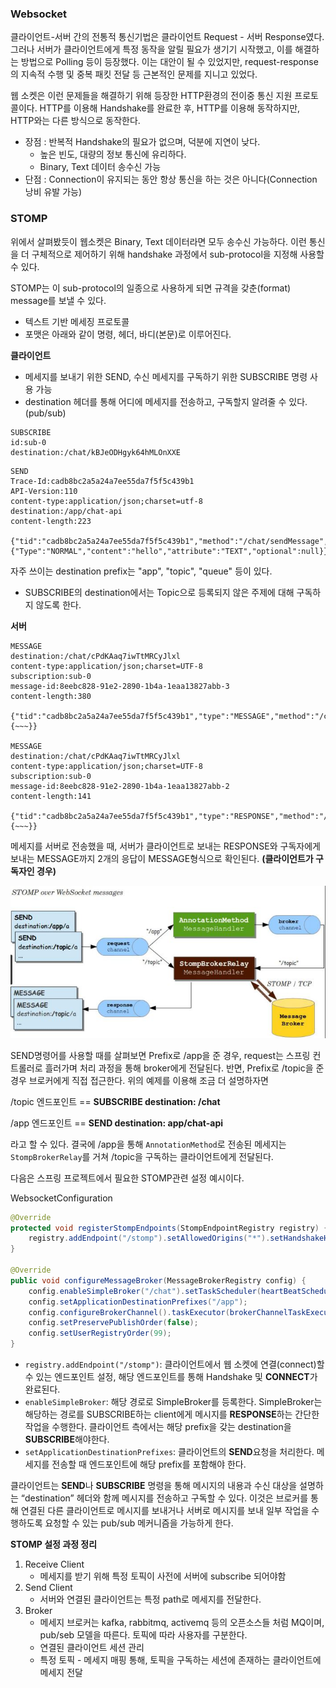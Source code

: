 ### Websocket

클라이언트-서버 간의 전통적 통신기법은 클라이언트 Request - 서버 Response였다. 그러나 서버가 클라이언트에게 특정 동작을 알릴 필요가 생기기 시작했고, 이를 해결하는 방법으로 Polling 등이 등장했다. 이는 대안이 될 수 있었지만, request-response의 지속적 수행 및 중복 패킷 전달 등 근본적인 문제를 지니고 있었다.

웹 소켓은 이런 문제들을 해결하기 위해 등장한 HTTP환경의 전이중 통신 지원 프로토콜이다. HTTP를 이용해 Handshake를 완료한 후, HTTP를 이용해 동작하지만, HTTP와는 다른 방식으로 동작한다.

- 장점 : 반복적 Handshake의 필요가 없으며, 덕분에 지연이 낮다.
  - 높은 빈도, 대량의 정보 통신에 유리하다.
  - Binary, Text 데이터 송수신 가능
- 단점 : Connection이 유지되는 동안 항상 통신을 하는 것은 아니다(Connection 낭비 유발 가능)

### STOMP

위에서 살펴봤듯이 웹소켓은 Binary, Text 데이터라면 모두 송수신 가능하다. 이런 통신을 더 구체적으로 제어하기 위해 handshake 과정에서 sub-protocol을 지정해 사용할 수 있다.

STOMP는 이 sub-protocol의 일종으로 사용하게 되면 규격을 갖춘(format) message를 보낼 수 있다.

- 텍스트 기반 메세징 프로토콜
- 포맷은 아래와 같이 명령, 헤더, 바디(본문)로 이루어진다.

**클라이언트**

- 메세지를 보내기 위한 SEND, 수신 메세지를 구독하기 위한 SUBSCRIBE 명령 사용 가능
- destination 헤더를 통해 어디에 메세지를 전송하고, 구독할지 알려줄 수 있다. (pub/sub)

```
SUBSCRIBE
id:sub-0
destination:/chat/kBJeODHgyk64hMLOnXXE
```

```
SEND
Trace-Id:cadb8bc2a5a24a7ee55da7f5f5c439b1
API-Version:110
content-type:application/json;charset=utf-8
destination:/app/chat-api
content-length:223

{"tid":"cadb8bc2a5a24a7ee55da7f5f5c439b1","method":"/chat/sendMessage","params":{"Type":"NORMAL","content":"hello","attribute":"TEXT","optional":null}}
```

자주 쓰이는 destination prefix는 "app", "topic", "queue" 등이 있다.

- SUBSCRIBE의 destination에서는 Topic으로 등록되지 않은 주제에 대해 구독하지 않도록 한다.

**서버**

```
MESSAGE
destination:/chat/cPdKAaq7iwTtMRCyJlxl
content-type:application/json;charset=UTF-8
subscription:sub-0
message-id:8eebc828-91e2-2890-1b4a-1eaa13827abb-3
content-length:380

{"tid":"cadb8bc2a5a24a7ee55da7f5f5c439b1","type":"MESSAGE","method":"/chat/sendMessage","jsonData":{~~~}}

MESSAGE
destination:/chat/cPdKAaq7iwTtMRCyJlxl
content-type:application/json;charset=UTF-8
subscription:sub-0
message-id:8eebc828-91e2-2890-1b4a-1eaa13827abb-2
content-length:141

{"tid":"cadb8bc2a5a24a7ee55da7f5f5c439b1","type":"RESPONSE","method":"/chat/sendMessage","jsonData":{~~~}}
```

메세지를 서버로 전송했을 때, 서버가 클라이언트로 보내는 RESPONSE와 구독자에게 보내는 MESSAGE까지 2개의 응답이 MESSAGE형식으로 확인된다. **(클라이언트가 구독자인 경우)**

![](img/stomp-01.png)

SEND명령어를 사용할 때를 살펴보면 Prefix로 /app을 준 경우, request는 스프링 컨트롤러로 흘러가며 처리 과정을 통해 broker에게 전달된다. 반면, Prefix로 /topic을 준 경우 브로커에게 직접 접근한다. 위의 예제를 이용해 조금 더 설명하자면

/topic 엔드포인트 == **SUBSCRIBE destination: /chat**

/app 엔드포인트 == **SEND destination: app/chat-api**

라고 할 수 있다. 결국에 /app을 통해 `AnnotationMethod`로 전송된 메세지는 `StompBrokerRelay`를 거쳐 /topic을 구독하는 클라이언트에게 전달된다.

다음은 스프링 프로젝트에서 필요한 STOMP관련 설정 예시이다.

WebsocketConfiguration

```java
@Override
protected void registerStompEndpoints(StompEndpointRegistry registry) {
    registry.addEndpoint("/stomp").setAllowedOrigins("*").setHandshakeHandler(HandshakeHandler).addInterceptors(stompHandshakeInterceptor);
}

@Override
public void configureMessageBroker(MessageBrokerRegistry config) {
    config.enableSimpleBroker("/chat").setTaskScheduler(heartBeatScheduler()).setHeartbeatValue(new long[]{10000, 10000});
    config.setApplicationDestinationPrefixes("/app");
    config.configureBrokerChannel().taskExecutor(brokerChannelTaskExecutor());
    config.setPreservePublishOrder(false);
    config.setUserRegistryOrder(99);
}
```

- `registry.addEndpoint("/stomp")`: 클라이언트에서 웹 소켓에 연결(connect)할 수 있는 엔드포인트 설정, 해당 엔드포인트를 통해 Handshake 및 **CONNECT**가 완료된다.
- `enableSimpleBroker`: 해당 경로로 SimpleBroker를 등록한다. SimpleBroker는 해당하는 경로를 SUBSCRIBE하는 client에게 메시지를 **RESPONSE**하는 간단한 작업을 수행한다. 클라이언트 측에서는 해당 prefix을 갖는 destination을 **SUBSCRIBE**해야한다.
- `setApplicationDestinationPrefixes`: 클라이언트의 **SEND**요청을 처리한다. 메세지를 전송할 때 엔드포인트에 해당 prefix를 포함해야 한다.

클라이언트는 **SEND**나 **SUBSCRIBE** 명령을 통해 메시지의 내용과 수신 대상을 설명하는 “destination” 헤더와 함께 메시지를 전송하고 구독할 수 있다. 이것은 브로커를 통해 연결된 다른 클라이언트로 메시지를 보내거나 서버로 메시지를 보내 일부 작업을 수행하도록 요청할 수 있는 pub/sub 메커니즘을 가능하게 한다.

**STOMP 설정 과정 정리**

1. Receive Client
   - 메세지를 받기 위해 특정 토픽이 사전에 서버에 subscribe 되어야함
2. Send Client
   - 서버와 연결된 클라이언트는 특정 path로 메세지를 전달한다.
3. Broker
   - 메세지 브로커는 kafka, rabbitmq, activemq 등의 오픈소스들 처럼 MQ이며, pub/seb 모델을 따른다. 토픽에 따라 사용자를 구분한다.
   - 연결된 클라이언트 세션 관리
   - 특정 토픽 - 메세지 매핑 통해, 토픽을 구독하는 세션에 존재하는 클라이언트에 메세지 전달
